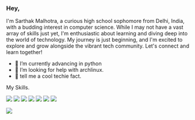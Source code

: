 ### Hey,

I'm Sarthak Malhotra, a curious high school sophomore from Delhi, India, with a budding interest in computer science. While I may not have a vast array of skills just yet, I'm enthusiastic about learning and diving deep into the world of technology. My journey is just beginning, and I'm excited to explore and grow alongside the vibrant tech community. Let's connect and learn together!

- 🌱 I’m currently advancing in python
- 🤔 I’m looking for help with archlinux.
- 💬 tell me a cool techie fact.

My Skills.


<img src="https://img.shields.io/badge/Linux-FCC624?style=for-the-badge&logo=linux&logoColor=black" />
<img src="{BadgeURLHere}" />
<img src="{BadgeURLHere}" />
<img src="{BadgeURLHere}" />
<img src="{BadgeURLHere}" />
<img src="{BadgeURLHere}" />
<img src="{BadgeURLHere}" />


![](https://dcbadge.limes.pink/api/shield/1207584743881703427)
